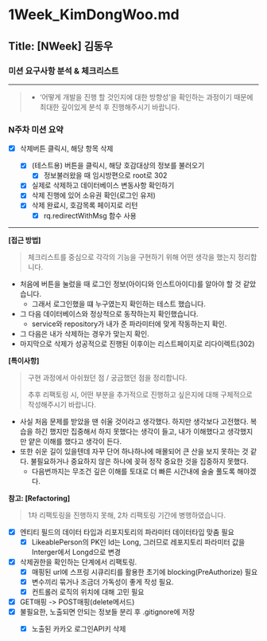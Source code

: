 # 1Week_KimDongWoo.md

## Title: [NWeek] 김동우

### 미션 요구사항 분석 & 체크리스트

---

> - ‘어떻게 개발을 진행 할 것인지에 대한 방향성’을 확인하는 과정이기 때문에 최대한 깊이있게 분석 후 진행해주시기 바랍니다.

### N주차 미션 요약

- [x] 삭제버튼 클릭시, 해당 항목 삭제

    - [x] (테스트용) 버튼을 클릭시, 해당 호감대상의 정보를 불러오기
        - [x] 정보불러왔을 때 임시방편으로 root로 302
    - [x] 실제로 삭제하고 데이터베이스 변동사항 확인하기
    - [x] 삭제 진행에 있어 소유권 확인(로그인 유저)
    - [x] 삭제 완료시, 호감목록 페이지로 리턴
        - [x] rq.redirectWithMsg 함수 사용

---

**[접근 방법]**

> 체크리스트를 중심으로 각각의 기능을 구현하기 위해 어떤 생각을 했는지 정리합니다.

- 처음에 버튼을 눌렀을 때 로그인 정보(아이디와 인스트아이디)를 알아야 할 것 같았습니다.
    - 그래서 로그인했을 떄 누구였는지 확인하는 테스트 했습니다.
- 그 다음 데이터베이스와 정상적으로 동작하는지 확인했습니다.
    - service와 repository가 내가 준 파라미터에 맞게 작동하는지 확인.
- 그 다음은 내가 삭제하는 경우가 맞는지 확인.
- 마지막으로 삭제가 성공적으로 진행된 이후이는 리스트페이지로 리다이렉트(302)

**[특이사항]**

> 구현 과정에서 아쉬웠던 점 / 궁금했던 점을 정리합니다.<br>
>
> 추후 리팩토링 시, 어떤 부분을 추가적으로 진행하고 싶은지에 대해 구체적으로 작성해주시기 바랍니다.

- 사실 처음 문제를 받았을 땐 쉬울 것이라고 생각했다. 하지만 생각보다 고전했다. 복습을 하긴 했지만 집중해서 하지 못했다는 생각이 들고, 내가 이해했다고 생각했지만 얕은 이해를 했다고 생각이 든다.
- 또한 쉬운 길이 있을텐데 자꾸 단어 하나하나에 매몰되어 큰 산을 보지 못하는 것 같다. 불필요하거나 중요하지 않은 하나에 꽂혀 정작 중요한 것을 집중하지 못했다.
    - 다음번까지는 무조건 깊은 이해를 토대로 더 빠른 시간내에 술술 풀도록 해야겠다.

**참고: [Refactoring]**

> 1차 리팩토링을 진행하지 못해, 2차 리팩토링 기간에 병행하였습니다.

- [x] 엔티티 필드의 데이터 타입과 리포지토리의 파라미터 데이터타입 맞춤 필요
    - [x] LikeablePerson의 PK인 Id는 Long, 그러므로 레포지토리 파라미터 값을 Interger에서 Longd으로 변경

- [x] 삭제권한을 확인하는 단계에서 리팩토링.
    - [x] 매핑된 url에 스프링 시큐리티를 활용한 초기에 blocking(PreAuthorize) 필요
    - [x] 변수끼리 묶거나 조금더 가독성이 좋게 작성 필요.
    - [x] 컨트롤러 로직의 위치에 대해 고민 필요

- [x] GET매핑 -> POST매핑(delete메서드)
- [x] 불필요한, 노출되면 안되는 정보들 분리 후 .gitignore에 저장
    - [x] 노출된 카카오 로그인API키 삭제



